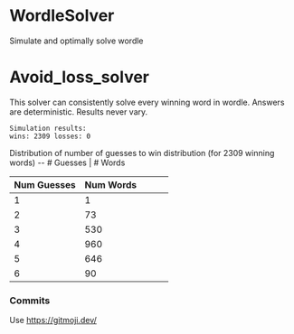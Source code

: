 # WordleSolver
Simulate and optimally solve wordle

# Avoid_loss_solver
This solver can consistently solve every winning word in wordle. 
Answers are deterministic. Results never vary.
```
Simulation results:
wins: 2309 losses: 0
```

Distribution of number of guesses to win distribution (for 2309 winning words)
-- # Guesses | # Words

| Num Guesses | Num Words   |   |   |   |
|---|-----|---|---|---|
| 1 | 1   |   |   |   |
| 2 | 73  |   |   |   |
| 3 | 530 |   |   |   |
| 4 | 960 |   |   |   |
| 5 | 646 |   |   |   |
| 6 | 90 |   |   |   |

### Commits
Use https://gitmoji.dev/
